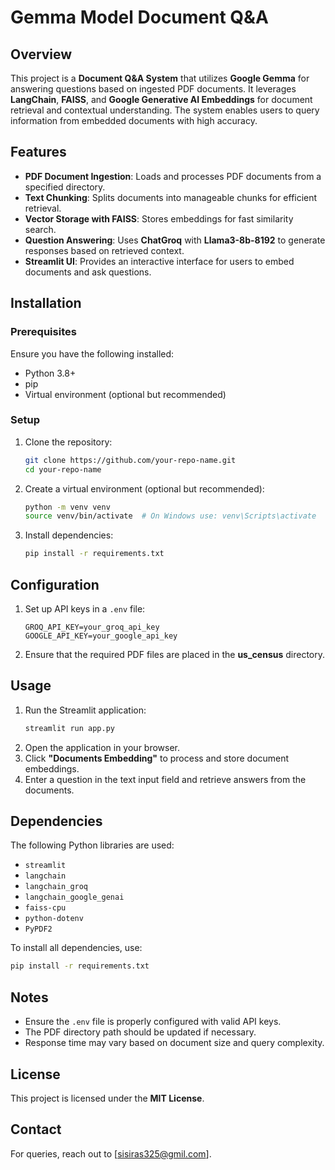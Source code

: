 # Gemma Model Document Q&A

## Overview
This project is a **Document Q&A System** that utilizes **Google Gemma** for answering questions based on ingested PDF documents. It leverages **LangChain**, **FAISS**, and **Google Generative AI Embeddings** for document retrieval and contextual understanding. The system enables users to query information from embedded documents with high accuracy.

## Features
- **PDF Document Ingestion**: Loads and processes PDF documents from a specified directory.
- **Text Chunking**: Splits documents into manageable chunks for efficient retrieval.
- **Vector Storage with FAISS**: Stores embeddings for fast similarity search.
- **Question Answering**: Uses **ChatGroq** with **Llama3-8b-8192** to generate responses based on retrieved context.
- **Streamlit UI**: Provides an interactive interface for users to embed documents and ask questions.

## Installation

### Prerequisites
Ensure you have the following installed:
- Python 3.8+
- pip
- Virtual environment (optional but recommended)

### Setup
1. Clone the repository:
   ```bash
   git clone https://github.com/your-repo-name.git
   cd your-repo-name
   ```
2. Create a virtual environment (optional but recommended):
   ```bash
   python -m venv venv
   source venv/bin/activate  # On Windows use: venv\Scripts\activate
   ```
3. Install dependencies:
   ```bash
   pip install -r requirements.txt
   ```

## Configuration
1. Set up API keys in a `.env` file:
   ```env
   GROQ_API_KEY=your_groq_api_key
   GOOGLE_API_KEY=your_google_api_key
   ```
2. Ensure that the required PDF files are placed in the **us_census** directory.

## Usage
1. Run the Streamlit application:
   ```bash
   streamlit run app.py
   ```
2. Open the application in your browser.
3. Click **"Documents Embedding"** to process and store document embeddings.
4. Enter a question in the text input field and retrieve answers from the documents.

## Dependencies
The following Python libraries are used:
- `streamlit`
- `langchain`
- `langchain_groq`
- `langchain_google_genai`
- `faiss-cpu`
- `python-dotenv`
- `PyPDF2`

To install all dependencies, use:
```bash
pip install -r requirements.txt
```

## Notes
- Ensure the `.env` file is properly configured with valid API keys.
- The PDF directory path should be updated if necessary.
- Response time may vary based on document size and query complexity.

## License
This project is licensed under the **MIT License**.

## Contact
For queries, reach out to [sisiras325@gmil.com].

 
